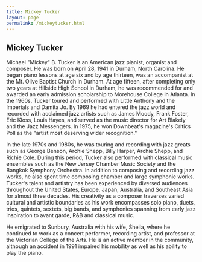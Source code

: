 ```yaml
---
title: Mickey Tucker
layout: page
permalink: /mickeytucker.html
---
```


## Mickey Tucker

Michael "Mickey" B. Tucker is an American jazz pianist, organist and composer. He was born on April 28, 1941 in Durham, North Carolina.
He began piano lessons at age six and by age thirteen, was an accompanist at the Mt. Olive Baptist Church in Durham. At age fifteen, after completing only two years
at Hillside High School in Durham, he was recommended for and awarded an early admission scholarship to Morehouse College in Atlanta. In the 1960s, Tucker 
toured and performed with Little Anthony and the Imperials and Damita Jo. By 1969 he had entered the jazz world and recorded with acclaimed jazz artists such as James Moody, Frank Foster,
Eric Kloss, Louis Hayes, and served as the music director for Art Blakely and the Jazz Messengers. In 1975, he won Downbeat's magazine's Critics Poll as the "artist most deserving wider recognition." 

In the late 1970s and 1980s, he was touring and recording with jazz greats such as George Benson, Archie Shepp, Billy Harper, Archie Shepp, and Richie Cole. During this period, Tucker also performed with classical
music ensembles such as the New Jersey Chamber Music Society and the Bangkok Symphony Orchestra. In addition to composing and recording jazz works, he also spent time composing chamber and large symphonic works. Tucker's 
talent and artistry has been experienced by diversed audiences throughout the United States, Europe, Japan, Australia, and Southeast Asia for almost three decades. His creativity as a composer traverses varied cultural and artistic boundaries
as his work encompasses solo piano, duets, trios, quintets, sextets, big bands, and symphonies spanning from early jazz inspiration to avant garde, R&B and classical music. 

He emigrated to Sunbury, Australia with his wife, Sheila, where he continued to work as a concert performer, recording artist, and professor at the Victorian College of the Arts. He is an active 
member in the community, although an accident in 1991 impaired his mobility as well as his ability to play the piano. 

